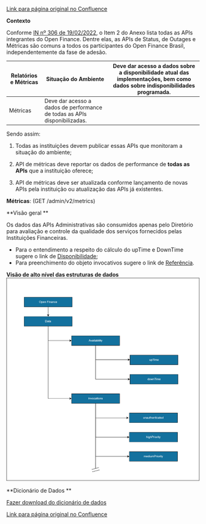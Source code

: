 [Link para página original no Confluence](https://openfinancebrasil.atlassian.net/wiki/spaces/OF/pages/194314265)

**Contexto**

Conforme [IN nº 306 de 19/02/2022](https://www.bcb.gov.br/estabilidadefinanceira/exibenormativo?tipo=Instru%C3%A7%C3%A3o%20Normativa%20BCB&amp;numero=306), o Item 2 do Anexo lista todas as APIs integrantes do Open Finance. Dentre elas, as APIs de Status, de Outages e Métricas são comuns a todos os participantes do Open Finance Brasil, independentemente da fase de adesão.

| Relatórios e Métricas | Situação do Ambiente | Deve dar acesso a dados sobre a disponibilidade atual das implementações, bem como dados sobre indisponibilidades programada. |
| --- | --- | --- |
| Métricas | Deve dar acesso a dados de performance de todas as APIs disponibilizadas. |

Sendo assim: 

1. Todas as instituições devem publicar essas APIs que monitoram a situação do ambiente;

2. API de métricas deve reportar os dados de performance de **todas as APIs** que a instituição oferece;

3. API de métricas deve ser atualizada conforme lançamento de novas APIs pela instituição ou atualização das APIs já existentes.

**Métricas**: (GET /admin/v2/metrics)

**Visão geral **

Os dados das APIs Administrativas são consumidos apenas pelo Diretório para avaliação e controle da qualidade dos serviços fornecidos pelas Instituições Financeiras. 

- Para o entendimento a respeito do cálculo do upTime e DownTime sugere o link de [<u>Disponibilidade</u>](../../../../../../../OF/Open%20Finance%20Brasil/Requisitos%20n%c3%a3o%20Funcionais/Disponibilidade);
- Para preenchimento do objeto invocativos sugere o link de [<u>Referência</u>](https://openfinancebrasil.atlassian.net/wiki/spaces/OF/pages/17957025/Refer+ncia).

**Visão de alto nível das estruturas de dados**
![att194314283](Informa%c3%a7%c3%b5es%20Gerais%20-%20API%20Admin%20-%20v2.0.0-rc.1/attachments/Admin%20-%20Alto%20n%c3%advel%20das%20estruturas%20de%20dados.png)

**Dicionário de Dados **

[Fazer download do dicionário de dados](https://openbanking-brasil.github.io/draft-openapi/dictionary/getMetrics_v2.csv)

[Link para página original no Confluence](https://openfinancebrasil.atlassian.net/wiki/spaces/OF/pages/194314265)